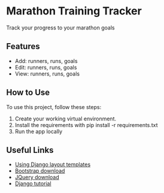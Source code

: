 # Marathon Training Tracker

Track your progress to your marathon goals

## Features

* Add: runners, runs, goals
* Edit: runners, runs, goals
* View: runners, runs, goals

## How to Use

To use this project, follow these steps:

1. Create your working virtual environment.
2. Install the requirements with pip install -r requirements.txt
3. Run the app locally

## Useful Links

* [Using Django layout templates](https://oncampus.oberlin.edu/webteam/2012/09/architecture-django-templates)
* [Bootstrap download](https://getbootstrap.com/getting-started/)
* [JQuery download](http://jquery.com/download/)
* [Django tutorial](https://docs.djangoproject.com/en/1.11/intro/tutorial01/)